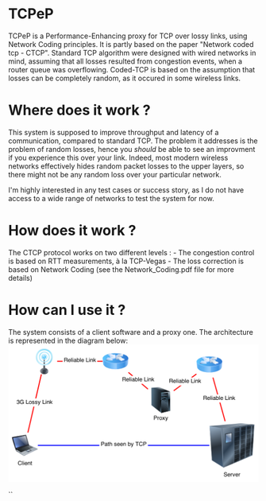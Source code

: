 TCPeP
=====
TCPeP is a Performance-Enhancing proxy for TCP over lossy links, using Network Coding principles. It is partly based on the paper "Network coded tcp - CTCP".
Standard TCP algorithm were designed with wired networks in mind, assuming that all losses resulted from congestion events, when a router queue was overflowing. Coded-TCP is based on the assumption that losses can be completely random, as it occured in some wireless links.

Where does it work ?
====================
This system is supposed to improve throughput and latency of a communication, compared to standard TCP. The problem it addresses is the problem of random losses, hence you *should* be able to see an improvment if you experience this over your link.
Indeed, most modern wireless networks effectively hides random packet losses to the upper layers, so there might not be any random loss over your particular network.

I'm highly interested in any test cases or success story, as I do not have access to a wide range of networks to test the system for now.


How does it work ?
==================
The CTCP protocol works on two different levels :
    - The congestion control is based on RTT measurements, à la TCP-Vegas
    - The loss correction is based on Network Coding (see the Network_Coding.pdf file for more details)

How can I use it ?
==================
The system consists of a client software and a proxy one. The architecture is represented in the diagram below:
![This image represents the client/proxy architecture](./overview.png "Architecture Diagram")

``
